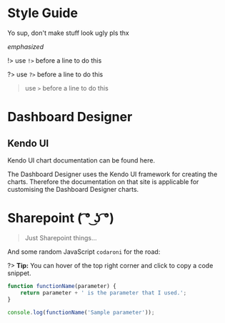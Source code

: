 # **Style Guide**

Yo sup, don't make stuff look ugly pls thx

*emphasized*

!> use `!>` before a line to do this

?> use `?>` before a line to do this

> use `>` before a line to do this

# **Dashboard Designer**

## Kendo UI

Kendo UI chart documentation can be found here.

The Dashboard Designer uses the Kendo UI framework for creating the charts. Therefore the documentation on that site is applicable for customising the Dashboard Designer charts.


# **Sharepoint ( ͡° ͜ʖ ͡°)**

> Just Sharepoint things...

And some random JavaScript `codaroni` for the road:

?> **Tip:** You can hover of the top right corner and click to copy a code snippet.

```js
function functionName(parameter) {
    return parameter + ' is the parameter that I used.';
}

console.log(functionName('Sample parameter'));
```
